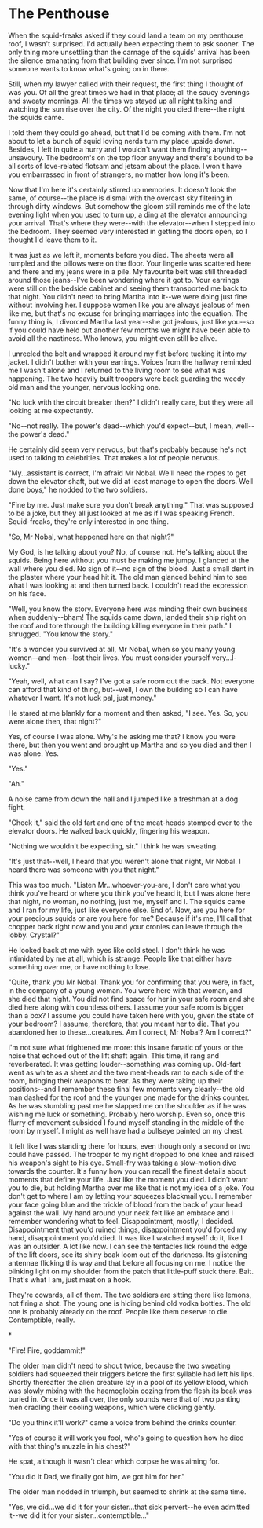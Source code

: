 # The Penthouse
When the squid-freaks asked if they could land a team on my penthouse
roof, I wasn't surprised. I'd actually been expecting them to ask
sooner. The only thing more unsettling than the carnage of the squids'
arrival has been the silence emanating from that building ever since.
I'm not surprised someone wants to know what's going on in there.

Still, when my lawyer called with their request, the first thing I
thought of was you. Of all the great times we had in that place; all the
saucy evenings and sweaty mornings. All the times we stayed up all night
talking and watching the sun rise over the city. Of the night you died
there--the night the squids came.

I told them they could go ahead, but that I'd be coming with them. I'm
not about to let a bunch of squid loving nerds turn my place upside
down. Besides, I left in quite a hurry and I wouldn't want them finding
anything--unsavoury. The bedroom's on the top floor anyway and there's
bound to be all sorts of love-related flotsam and jetsam about the
place. I won't have you embarrassed in front of strangers, no matter how
long it's been.

Now that I'm here it's certainly stirred up memories. It doesn't look
the same, of course--the place is dismal with the overcast sky filtering
in through dirty windows. But somehow the gloom still reminds me of the
late evening light when you used to turn up, a ding at the elevator
announcing your arrival. That's where they were--with the elevator--when
I stepped into the bedroom. They seemed very interested in getting the
doors open, so I thought I'd leave them to it.

It was just as we left it, moments before you died. The sheets were all
rumpled and the pillows were on the floor. Your lingerie was scattered
here and there and my jeans were in a pile. My favourite belt was still
threaded around those jeans--I've been wondering where it got to. Your
earrings were still on the bedside cabinet and seeing them transported
me back to that night. You didn't need to bring Martha into it--we were
doing just fine without involving her. I suppose women like you are
always jealous of men like me, but that's no excuse for bringing
marriages into the equation. The funny thing is, I divorced Martha last
year--she got jealous, just like you--so if you could have held out
another few months we might have been able to avoid all the nastiness.
Who knows, you might even still be alive.

I unreeled the belt and wrapped it around my fist before tucking it into
my jacket. I didn't bother with your earrings. Voices from the hallway
reminded me I wasn't alone and I returned to the living room to see what
was happening. The two heavily built troopers were back guarding the
weedy old man and the younger, nervous looking one.

"No luck with the circuit breaker then?" I didn't really care, but they
were all looking at me expectantly.

"No--not really. The power's dead--which you'd expect--but, I mean,
well--the power's dead."

He certainly did seem very nervous, but that's probably because he's not
used to talking to celebrities. That makes a lot of people nervous.

"My\...assistant is correct, I'm afraid Mr Nobal. We'll need the ropes
to get down the elevator shaft, but we did at least manage to open the
doors. Well done boys," he nodded to the two soldiers.

"Fine by me. Just make sure you don't break anything." That was supposed
to be a joke, but they all just looked at me as if I was speaking
French. Squid-freaks, they're only interested in one thing.

"So, Mr Nobal, what happened here on that night?"

My God, is he talking about you? No, of course not. He's talking about
the squids. Being here without you must be making me jumpy. I glanced at
the wall where you died. No sign of it--no sign of the blood. Just a
small dent in the plaster where your head hit it. The old man glanced
behind him to see what I was looking at and then turned back. I couldn't
read the expression on his face.

"Well, you know the story. Everyone here was minding their own business
when suddenly--bham! The squids came down, landed their ship right on
the roof and tore through the building killing everyone in their path."
I shrugged. "You know the story."

"It's a wonder you survived at all, Mr Nobal, when so you many young
women--and men--lost their lives. You must consider yourself
very\...l-lucky."

"Yeah, well, what can I say? I've got a safe room out the back. Not
everyone can afford that kind of thing, but--well, I own the building so
I can have whatever I want. It's not luck pal, just money."

He stared at me blankly for a moment and then asked, "I see. Yes. So,
you were alone then, that night?"

Yes, of course I was alone. Why's he asking me that? I know you were
there, but then you went and brought up Martha and so you died and then
I was alone. Yes.

"Yes."

"Ah."

A noise came from down the hall and I jumped like a freshman at a dog
fight.

"Check it," said the old fart and one of the meat-heads stomped over to
the elevator doors. He walked back quickly, fingering his weapon.

"Nothing we wouldn't be expecting, sir." I think he was sweating.

"It's just that--well, I heard that you weren't alone that night, Mr
Nobal. I heard there was someone with you that night."

This was too much. "Listen Mr\...whoever-you-are, I don't care what you
think you've heard or where you think you've heard it, but I was alone
here that night, no woman, no nothing, just me, myself and I. The squids
came and I ran for my life, just like everyone else. End of. Now, are
you here for your precious squids or are you here for me? Because if
it's me, I'll call that chopper back right now and you and your cronies
can leave through the lobby. Crystal?"

He looked back at me with eyes like cold steel. I don't think he was
intimidated by me at all, which is strange. People like that either have
something over me, or have nothing to lose.

"Quite, thank you Mr Nobal. Thank you for confirming that you were, in
fact, in the company of a young woman. You were here with that woman,
and she died that night. You did not find space for her in your safe
room and she died here along with countless others. I assume your safe
room is bigger than a box? I assume you could have taken here with you,
given the state of your bedroom? I assume, therefore, that you meant her
to die. That you abandoned her to these\...creatures. Am I correct, Mr
Nobal? Am I correct?"

I'm not sure what frightened me more: this insane fanatic of yours or
the noise that echoed out of the lift shaft again. This time, it rang
and reverberated. It was getting louder--something was coming up.
Old-fart went as white as a sheet and the two meat-heads ran to each
side of the room, bringing their weapons to bear. As they were taking up
their positions--and I remember these final few moments very
clearly--the old man dashed for the roof and the younger one made for
the drinks counter. As he was stumbling past me he slapped me on the
shoulder as if he was wishing me luck or something. Probably hero
worship. Even so, once this flurry of movement subsided I found myself
standing in the middle of the room by myself. I might as well have had a
bullseye painted on my chest.

It felt like I was standing there for hours, even though only a second
or two could have passed. The trooper to my right dropped to one knee
and raised his weapon's sight to his eye. Small-fry was taking a
slow-motion dive towards the counter. It's funny how you can recall the
finest details about moments that define your life. Just like the moment
you died. I didn't want you to die, but holding Martha over me like that
is not my idea of a joke. You don't get to where I am by letting your
squeezes blackmail you. I remember your face going blue and the trickle
of blood from the back of your head against the wall. My hand around
your neck felt like an embrace and I remember wondering what to feel.
Disappointment, mostly, I decided. Disappointment that you'd ruined
things, disappointment you'd forced my hand, disappointment you'd died.
It was like I watched myself do it, like I was an outsider. A lot like
now. I can see the tentacles lick round the edge of the lift doors, see
its shiny beak loom out of the darkness. Its glistening antennae
flicking this way and that before all focusing on me. I notice the
blinking light on my shoulder from the patch that little-puff stuck
there. Bait. That's what I am, just meat on a hook.

They're cowards, all of them. The two soldiers are sitting there like
lemons, not firing a shot. The young one is hiding behind old vodka
bottles. The old one is probably already on the roof. People like them
deserve to die. Contemptible, really.

\*

"Fire! Fire, goddammit!"

The older man didn't need to shout twice, because the two sweating
soldiers had squeezed their triggers before the first syllable had left
his lips. Shortly thereafter the alien creature lay in a pool of its
yellow blood, which was slowly mixing with the haemoglobin oozing from
the flesh its beak was buried in. Once it was all over, the only sounds
were that of two panting men cradling their cooling weapons, which were
clicking gently.

"Do you think it'll work?" came a voice from behind the drinks counter.

"Yes of course it will work you fool, who's going to question how he
died with that thing's muzzle in his chest?"

He spat, although it wasn't clear which corpse he was aiming for.

"You did it Dad, we finally got him, we got him for her."

The older man nodded in triumph, but seemed to shrink at the same time.

"Yes, we did\...we did it for your sister\...that sick pervert--he even
admitted it--we did it for your sister\...contemptible\..."
